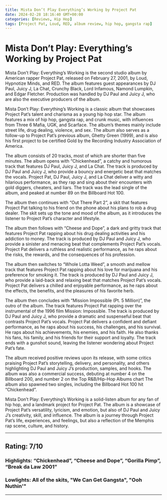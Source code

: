 ```yaml
---
title: Mista Don’t Play Everything’s Working by Project Pat
date: 2024-02-28 18:16:40 GMT+00:00
categories: [Reviews, Hip Hop]
tags: [Project Pat, Loud, RED, album review, hip hop, gangsta rap]
---
```


# Mista Don’t Play: Everything’s Working by Project Pat

Mista Don’t Play: Everything’s Working is the second studio album by American rapper Project Pat, released on February 27, 2001, by Loud, Hypnotize Minds, and RED. The album features guest appearances by DJ Paul, Juicy J, La Chat, Crunchy Black, Lord Infamous, Namond Lumpkin, and Edgar Fletcher. Production was handled by DJ Paul and Juicy J, who are also the executive producers of the album.

Mista Don’t Play: Everything’s Working is a classic album that showcases Project Pat’s talent and charisma as a young hip hop star. The album features a mix of hip hop, gangsta rap, and crunk music, with influences from Three 6 Mafia, UGK, and Scarface. The album’s themes mainly include street life, drug dealing, violence, and sex. The album also serves as a follow-up to Project Pat’s previous album, Ghetty Green (1999), and is also his first project to be certified Gold by the Recording Industry Association of America.

The album consists of 20 tracks, most of which are shorter than five minutes. The album opens with “Chickenhead”, a catchy and humorous track that features DJ Paul, Juicy J, and La Chat. The track is produced by DJ Paul and Juicy J, who provide a bouncy and energetic beat that matches the vocals. Project Pat, DJ Paul, Juicy J, and La Chat deliver a witty and hilarious performance, as they rap and sing about their encounters with gold diggers, cheaters, and liars. The track was the lead single of the album, and peaked at number 89 on the Billboard Hot 100.

The album then continues with “Out There Part 2”, a skit that features Project Pat talking to his friend on the phone about his plans to rob a drug dealer. The skit sets up the tone and mood of the album, as it introduces the listener to Project Pat’s character and lifestyle.

The album then follows with “Cheese and Dope”, a dark and gritty track that features Project Pat rapping about his drug dealing activities and his addiction to money. The track is produced by DJ Paul and Juicy J, who provide a sinister and menacing beat that complements Project Pat’s vocals. Project Pat delivers a ruthless and realistic performance, as he raps about the risks, the rewards, and the consequences of his profession.

The album then switches to “Whole Lotta Weed”, a smooth and mellow track that features Project Pat rapping about his love for marijuana and his preference for smoking it. The track is produced by DJ Paul and Juicy J, who provide a laid-back and relaxing beat that matches Project Pat’s vocals. Project Pat delivers a chilled and enjoyable performance, as he raps about the effects, the benefits, and the pleasures of his favorite herb.

The album then concludes with “Mission Impossible (Pt. 5 Million)”, the outro of the album. The track features Project Pat rapping over the instrumental of the 1996 film Mission: Impossible. The track is produced by DJ Paul and Juicy J, who provide a dramatic and suspenseful beat that contrasts Project Pat’s vocals. Project Pat delivers a confident and defiant performance, as he raps about his success, his challenges, and his survival. He raps about his achievements, his enemies, and his faith. He also thanks his fans, his family, and his friends for their support and loyalty. The track ends with a gunshot sound, leaving the listener wondering about Project Pat’s fate.

The album received positive reviews upon its release, with some critics praising Project Pat’s storytelling, delivery, and personality, and others highlighting DJ Paul and Juicy J’s production, samples, and hooks. The album was also a commercial success, debuting at number 4 on the Billboard 200, and number 2 on the Top R&B/Hip-Hop Albums chart The album also spawned two singles, including the Billboard Hot 100 hit “Chickenhead”.

Mista Don’t Play: Everything’s Working is a solid-listen album for any fan of hip hop, and a landmark project for Project Pat. The album is a showcase of Project Pat’s versatility, lyricism, and emotion, but also of DJ Paul and Juicy J’s creativity, skill, and influence. The album is a journey through Project Pat’s life, experiences, and feelings, but also a reflection of the Memphis rap scene, culture, and history.

---

## Rating: 7/10

### Highlights: “Chickenhead”, “Cheese and Dope”, “Gorilla Pimp”, “Break da Law 2001”

### Lowlights: All of the skits, "We Can Get Gangsta", "Ooh Nuthin'"

---
